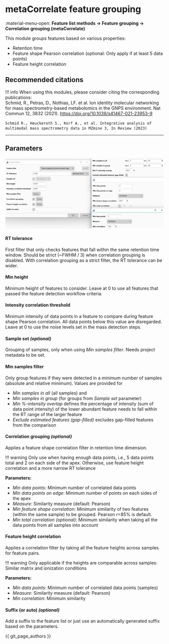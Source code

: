 # metaCorrelate feature grouping

:material-menu-open: **Feature list methods → Feature grouping → Correlation grouping (metaCorrelate)** 

This module groups features based on various properties:
- Retention time
- Feature shape Pearson correlation (optional: Only apply if at least 5 data points)
- Feature height correlation


## Recommended citations
!!! info
    When using this modules, please consider citing the corresponding publications:<br>
    Schmid, R., Petras, D., Nothias, LF. et al. Ion identity molecular networking for mass spectrometry-based metabolomics in the GNPS environment. Nat Commun 12, 3832 (2021). https://doi.org/10.1038/s41467-021-23953-9
    
    Schmid R., Heuckeroth S., Korf A., et al. Integrative analysis of multimodal mass spectrometry data in MZmine 3, In Review (2023)


---


## Parameters
![metaCorr dialog](dialog.png)


#### RT tolerance
First filter that only checks features that fall within the same retention time window. Should be strict (~FWHM / 3) 
when correlation grouping is disabled. With correlation grouping as a strict filter, the RT tolerance can be wider.

#### Min height
Minimum height of features to consider. Leave at 0 to use all features that passed the feature detection workflow 
criteria.

#### Intensity correlation threshold
Minimum intensity of data points in a feature to compare during feature shape Pearson correlation. All data points 
below this value are disregarded. Leave at 0 to use the noise levels set in the mass detection steps. 

#### Sample set _(optional)_ 
Grouping of samples, only when using _Min samples filter_. Needs project metadata to be set. 

#### Min samples filter
Only group features if they were detected in a minimum number of samples (absolute and relative minimum). Values are 
provided for 
- _Min samples in all_ (all samples) and 
- _Min samples in group_ (for groups from _Sample set_ parameter)
- _Min %-intensity overlap_ defines the percentage of intensity (sum of data point intensity) of the lower abundant 
  feature needs to fall within the RT range of the larger feature
- _Exclude estimated features (gap-filled)_ excludes gap-filled features from the comparison

#### Correlation grouping _(optional)_
Applies a feature shape correlation filter in retention time dimension. 

!!! warning
    Only use when having enough data points, i.e., 5 data points total and 2 on each side of the apex. Otherwise, 
use feature height correlation and a more narrow RT tolerance

**Parameters:**
- _Min data points_: Minimum number of correlated data points
- _Min data points on edge_: Minimum number of points on each sides of the apex
- _Measure_: Similarity measure (default: Pearson)
- _Min feature shape correlation_: Minimum similarity of two features (within the same sample) to be grouped. Pearson 
  _r_=85% is default.
- _Min total correlation (optional)_: Minimum similarity when taking all the data points from all samples into account

#### Feature height correlation
Applies a correlation filter by taking all the feature heights across samples for feature pairs. 

!!! warning
    Only applicable if the heights are comparable across samples: Similar matrix and ionization conditions

**Parameters:**
- _Min data points_: Minimum number of correlated data points (samples)
- _Measure_: Similarity measure (default: Pearson)
- _Min correlation_: Minimum similarity

#### Suffix (or auto) _(optional)_
Add a suffix to the feature list or just use an automatically generated suffix based on the parameters.


{{ git_page_authors }}
